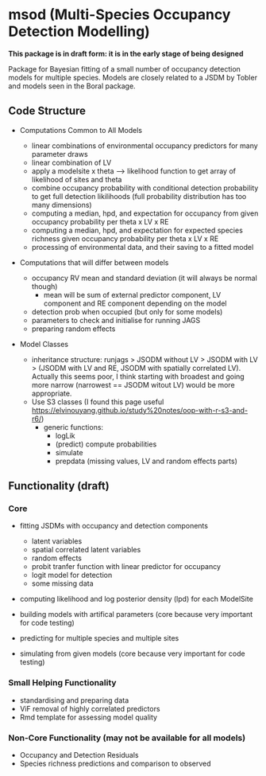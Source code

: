 # msod (Multi-Species Occupancy Detection Modelling)

__This package is in draft form: it is in the early stage of being designed__

Package for Bayesian fitting of a small number of occupancy detection models for multiple species.
Models are closely related to a JSDM by Tobler and models seen in the Boral package.

## Code Structure
+ Computations Common to All Models
   + linear combinations of environmental occupancy predictors for many parameter draws
   + linear combination of LV
   + apply a modelsite x theta --> likelihood function to get array of likelihood of sites and theta
   + combine occupancy probability with conditional detection probability to get full detection likilihoods (full probability distribution has too many dimensions)
   + computing a median, hpd, and expectation for occupancy from given occupancy probability per theta x LV x RE
   + computing a median, hpd, and expectation for expected species richness given occupancy probability per theta x LV x RE
   + processing of environmental data, and their saving to a fitted model

+ Computations that will differ between models
   + occupancy RV mean and standard deviation (it will always be normal though)
     + mean will be sum of external predictor component, LV component and RE component depending on the model
   + detection prob when occupied (but only for some models)
   + parameters to check and initialise for running JAGS
   + preparing random effects
   
+ Model Classes
  + inheritance structure: runjags > JSODM without LV > JSODM with LV > (JSODM with LV and RE, JSODM with spatially correlated LV). Actually this seems poor, I think starting with broadest and going more narrow (narrowest == JSODM witout LV) would be more appropriate.
  + Use S3 classes (I found this page useful https://elvinouyang.github.io/study%20notes/oop-with-r-s3-and-r6/)
    + generic functions:
      + logLik
      + (predict) compute probabilities
      + simulate
      + prepdata (missing values, LV and random effects parts)

## Functionality (draft)
### Core
+ fitting JSDMs with occupancy and detection components
   + latent variables
   + spatial correlated latent variables
   + random effects
   + probit tranfer function with linear predictor for occupancy
   + logit model for detection
   + some missing data
   
+ computing likelihood and log posterior density (lpd) for each ModelSite

+ building models with artifical parameters (core because very important for code testing)

+ predicting for multiple species and multiple sites

+ simulating from given models (core because very important for code testing)

### Small Helping Functionality
+ standardising and preparing data
+ ViF removal of highly correlated predictors
+ Rmd template for assessing model quality

### Non-Core Functionality (may not be available for all models)
+ Occupancy and Detection Residuals
+ Species richness predictions and comparison to observed

